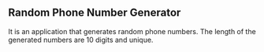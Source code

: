 ## Random Phone Number Generator

It is an application that generates random phone numbers. The length of the generated numbers are 10 digits and unique.